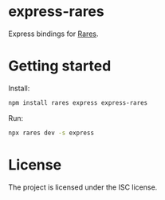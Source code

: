 # express-rares

Express bindings for [Rares](https://github.com/simplesmiler/rares).

# Getting started

Install:

```bash
npm install rares express express-rares
```

Run:

```bash
npx rares dev -s express
```

# License

The project is licensed under the ISC license.
